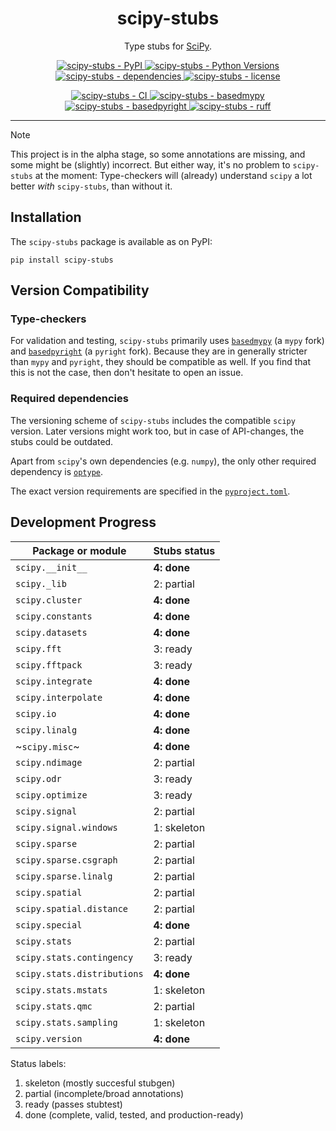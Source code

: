 <h1 align="center">scipy-stubs</h1>

<p align="center">
    Type stubs for <a href="https://github.com/scipy/scipy">SciPy</a>.
</p>

<p align="center">
    <a href="https://pypi.org/project/scipy-stubs/">
        <img
            alt="scipy-stubs - PyPI"
            src="https://img.shields.io/pypi/v/scipy-stubs?style=flat&color=olive"
        />
    </a>
    <a href="https://github.com/jorenham/scipy-stubs">
        <img
            alt="scipy-stubs - Python Versions"
            src="https://img.shields.io/pypi/pyversions/scipy-stubs?style=flat"
        />
    </a>
    <a href="https://github.com/jorenham/scipy-stubs">
        <img
            alt="scipy-stubs - dependencies"
            src="https://img.shields.io/librariesio/github/jorenham/scipy-stubs?style=flat&color=violet"
        />
    </a>
    <a href="https://github.com/jorenham/scipy-stubs">
        <img
            alt="scipy-stubs - license"
            src="https://img.shields.io/github/license/jorenham/scipy-stubs?style=flat"
        />
    </a>
</p>
<p align="center">
    <a href="https://github.com/jorenham/scipy-stubs/actions?query=workflow%3ACI">
        <img
            alt="scipy-stubs - CI"
            src="https://github.com/jorenham/scipy-stubs/workflows/CI/badge.svg"
        />
    </a>
    <!-- TODO -->
    <!-- <a href="https://github.com/pre-commit/pre-commit">
        <img
            alt="scipy-stubs - pre-commit"
            src="https://img.shields.io/badge/pre--commit-enabled-teal?logo=pre-commit"
        />
    </a> -->
    <a href="https://github.com/KotlinIsland/basedmypy">
        <img
            alt="scipy-stubs - basedmypy"
            src="https://img.shields.io/badge/basedmypy-checked-fd9002"
        />
    </a>
    <a href="https://detachhead.github.io/basedpyright">
        <img
            alt="scipy-stubs - basedpyright"
            src="https://img.shields.io/badge/basedpyright-checked-42b983"
        />
    </a>
    <a href="https://github.com/astral-sh/ruff">
        <img
            alt="scipy-stubs - ruff"
            src="https://img.shields.io/endpoint?url=https://raw.githubusercontent.com/astral-sh/ruff/main/assets/badge/v2.json"
        />
    </a>
</p>

---

> [!NOTE]
> This project is in the alpha stage, so some annotations are missing, and some might
> be (slightly) incorrect.
> But either way, it's no problem to `scipy-stubs` at the moment:
> Type-checkers will (already) understand `scipy` a lot better *with* `scipy-stubs`,
> than without it.

## Installation

The `scipy-stubs` package is available as on PyPI:

```shell
pip install scipy-stubs
```

## Version Compatibility

### Type-checkers

For validation and testing, `scipy-stubs` primarily uses
[`basedmypy`](https://github.com/KotlinIsland/basedmypy) (a `mypy` fork) and
[`basedpyright`](https://github.com/DetachHead/basedpyright) (a `pyright` fork).
Because they are in generally stricter than `mypy` and `pyright`, they should be
compatible as well.
If you find that this is not the case, then don't hesitate to open an issue.

### Required dependencies

The versioning scheme of `scipy-stubs` includes the compatible `scipy` version.
Later versions might work too, but in case of API-changes, the stubs could be outdated.

Apart from `scipy`'s own dependencies (e.g. `numpy`), the only other
required dependency is [`optype`](https://github.com/jorenham/optype).

The exact version requirements are specified in the [`pyproject.toml`](pyproject.toml).

## Development Progress

| Package or module                 | Stubs status    |
|---------------------------------- |---------------- |
| `scipy.__init__`                  | **4: done**     |
| `scipy._lib`                      | 2: partial      |
| `scipy.cluster`                   | **4: done**     |
| `scipy.constants`                 | **4: done**     |
| `scipy.datasets`                  | **4: done**     |
| `scipy.fft`                       | 3: ready        |
| `scipy.fftpack`                   | 3: ready        |
| `scipy.integrate`                 | **4: done**     |
| `scipy.interpolate`               | **4: done**     |
| `scipy.io`                        | **4: done**     |
| `scipy.linalg`                    | **4: done**     |
| ~`scipy.misc`~                    | **4: done**     |
| `scipy.ndimage`                   | 2: partial      |
| `scipy.odr`                       | 3: ready        |
| `scipy.optimize`                  | 3: ready        |
| `scipy.signal`                    | 2: partial      |
| `scipy.signal.windows`            | 1: skeleton     |
| `scipy.sparse`                    | 2: partial      |
| `scipy.sparse.csgraph`            | 2: partial      |
| `scipy.sparse.linalg`             | 2: partial      |
| `scipy.spatial`                   | 2: partial      |
| `scipy.spatial.distance`          | 2: partial      |
| `scipy.special`                   | **4: done**     |
| `scipy.stats`                     | 2: partial      |
| `scipy.stats.contingency`         | 3: ready        |
| `scipy.stats.distributions`       | **4: done**     |
| `scipy.stats.mstats`              | 1: skeleton     |
| `scipy.stats.qmc`                 | 2: partial      |
| `scipy.stats.sampling`            | 1: skeleton     |
| `scipy.version`                   | **4: done**     |

Status labels:

1. skeleton (mostly succesful stubgen)
2. partial (incomplete/broad annotations)
3. ready (passes stubtest)
4. done (complete, valid, tested, and production-ready)
